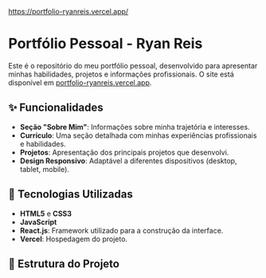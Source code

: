 https://portfolio-ryanreis.vercel.app/

# Portfólio Pessoal - Ryan Reis

Este é o repositório do meu portfólio pessoal, desenvolvido para apresentar minhas habilidades, projetos e informações profissionais. O site está disponível em [portfolio-ryanreis.vercel.app](https://portfolio-ryanreis.vercel.app/).

## ✨ Funcionalidades

- **Seção "Sobre Mim"**: Informações sobre minha trajetória e interesses.
- **Currículo**: Uma seção detalhada com minhas experiências profissionais e habilidades.
- **Projetos**: Apresentação dos principais projetos que desenvolvi.
- **Design Responsivo**: Adaptável a diferentes dispositivos (desktop, tablet, mobile).

## 🚀 Tecnologias Utilizadas

- **HTML5** e **CSS3**
- **JavaScript**
- **React.js**: Framework utilizado para a construção da interface.
- **Vercel**: Hospedagem do projeto.

## 📂 Estrutura do Projeto
